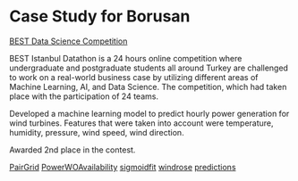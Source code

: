 # Case Study for Borusan

[BEST Data Science Competition](https://datathon.bestistanbul.org/)

BEST Istanbul Datathon is a 24 hours online competition where undergraduate and postgraduate students all around Turkey are challenged to work on a real-world business case by utilizing different areas of Machine Learning, AI, and Data Science. The competition, which  had taken place with the participation of 24 teams.

Developed a machine learning model to predict hourly power generation for wind turbines.
Features that were taken into account were temperature, humidity, pressure, wind speed, wind direction.


Awarded 2nd place in the contest.

[PairGrid](visuals/PairGrid.png)
[PowerWOAvailability](visuals/PowerWOAvailability.png)
[sigmoidfit](visuals/sigmoidfit.png)
[windrose](visuals/windrose.png)
[predictions](visuals/predictions.png)